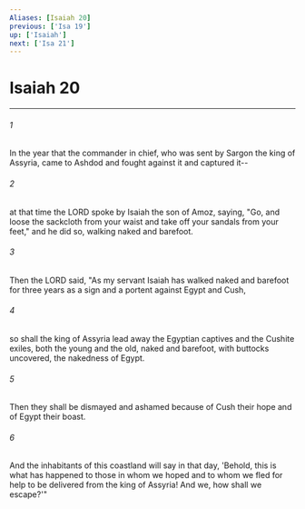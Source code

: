 ```yaml
---
Aliases: [Isaiah 20]
previous: ['Isa 19']
up: ['Isaiah']
next: ['Isa 21']
---
```

# Isaiah 20

***

 

###### 1 
In the year that the commander in chief, who was sent by Sargon the king of Assyria, came to Ashdod and fought against it and captured it-- 
 

###### 2 
at that time the LORD spoke by Isaiah the son of Amoz, saying, "Go, and loose the sackcloth from your waist and take off your sandals from your feet," and he did so, walking naked and barefoot.
 
 

###### 3 
Then the LORD said, "As my servant Isaiah has walked naked and barefoot for three years as a sign and a portent against Egypt and Cush, 
 

###### 4 
so shall the king of Assyria lead away the Egyptian captives and the Cushite exiles, both the young and the old, naked and barefoot, with buttocks uncovered, the nakedness of Egypt. 
 

###### 5 
Then they shall be dismayed and ashamed because of Cush their hope and of Egypt their boast. 
 

###### 6 
And the inhabitants of this coastland will say in that day, 'Behold, this is what has happened to those in whom we hoped and to whom we fled for help to be delivered from the king of Assyria! And we, how shall we escape?'"
 
